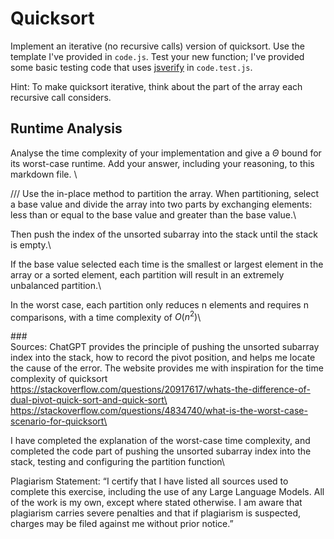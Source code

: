# Quicksort

Implement an iterative (no recursive calls) version of quicksort. Use the
template I've provided in `code.js`. Test your new function; I've provided some
basic testing code that uses [jsverify](https://jsverify.github.io/) in
`code.test.js`.

Hint: To make quicksort iterative, think about the part of the array each
recursive call considers.

## Runtime Analysis

Analyse the time complexity of your implementation and give a $\Theta$ bound for
its worst-case runtime. Add your answer, including your reasoning, to this
markdown file.
\

///
Use the in-place method to partition the array. When partitioning, select a base value and divide the array into two parts by exchanging elements: less than or equal to the base value and greater than the base value.\

Then push the index of the unsorted subarray into the stack until the stack is empty.\

If the base value selected each time is the smallest or largest element in the array or a sorted element, each partition will result in an extremely unbalanced partition.\

In the worst case, each partition only reduces n elements and requires n comparisons, with a time complexity of $O(n^2)$\

###\
Sources: ChatGPT provides the principle of pushing the unsorted subarray index into the stack, how to record the pivot position, and helps me locate the cause of the error. The website provides me with inspiration for the time complexity of quicksort\
https://stackoverflow.com/questions/20917617/whats-the-difference-of-dual-pivot-quick-sort-and-quick-sort\
https://stackoverflow.com/questions/4834740/what-is-the-worst-case-scenario-for-quicksort\

I have completed the explanation of the worst-case time complexity, and completed the code part of pushing the unsorted subarray index into the stack, testing and configuring the partition function\

Plagiarism Statement: “I certify that I have listed all sources used to complete this exercise, including the use of any Large Language Models. All of the work is my own, except where stated otherwise. I am aware that plagiarism carries severe penalties and that if plagiarism is suspected, charges may be filed against me without prior notice.”
